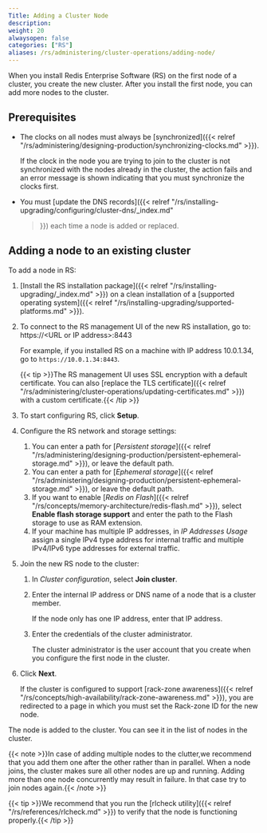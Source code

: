 ```yaml
---
Title: Adding a Cluster Node
description:
weight: 20
alwaysopen: false
categories: ["RS"]
aliases: /rs/administering/cluster-operations/adding-node/
---
```

When you install Redis Enterprise Software (RS) on the first node of a cluster, you create the new cluster.
After you install the first node, you can add more nodes to the cluster.

## Prerequisites

- The clocks on all nodes must always be [synchronized]({{< relref
    "/rs/administering/designing-production/synchronizing-clocks.md" >}}).

    If the clock in the node you are trying to join to the cluster is not
    synchronized with the nodes already in the cluster, the action fails
    and an error message is shown indicating that you must synchronize
    the clocks first.

- You must [update the DNS records]({{< relref
    "/rs/installing-upgrading/configuring/cluster-dns/_index.md"
    >}}) each time a node is added or replaced.

## Adding a node to an existing cluster

To add a node in RS:

1. [Install the RS installation package]({{< relref
    "/rs/installing-upgrading/_index.md" >}}) on a clean installation
    of a [supported operating system]({{< relref
    "/rs/installing-upgrading/supported-platforms.md" >}}).
1. To connect to the RS management UI of the new RS installation, go to:
    https://\<URL or IP address>:8443

    For example, if you installed RS on a machine with IP address 10.0.1.34,
    go to `https://10.0.1.34:8443`.

    {{< tip >}}The RS management UI uses SSL encryption with a default certificate.
    You can also [replace the TLS certificate]({{< relref
    "/rs/administering/cluster-operations/updating-certificates.md" >}}) with a
    custom certificate.{{< /tip >}}

1. To start configuring RS, click **Setup**.
1. Configure the RS network and storage settings:
    1. You can enter a path for [*Persistent storage*]({{< relref
        "/rs/administering/designing-production/persistent-ephemeral-storage.md" >}}),
        or leave the default path.
    1. You can enter a path for [*Ephemeral storage*]({{< relref
        "/rs/administering/designing-production/persistent-ephemeral-storage.md" >}}),
        or leave the default path.
    1. If you want to enable [*Redis on Flash*]({{< relref
        "/rs/concepts/memory-architecture/redis-flash.md" >}}), select
        **Enable flash storage support** and enter the path to the Flash storage
        to use as RAM extension.
    1. If your machine has multiple IP addresses, in *IP Addresses Usage* assign
        a single IPv4 type address for internal traffic and multiple IPv4/IPv6
        type addresses for external traffic.
1. Join the new RS node to the cluster:
    1. In *Cluster configuration*, select **Join cluster**.
    1. Enter the internal IP address or DNS name of a node that is a cluster member.

        If the node only has one IP address, enter that IP address.

    1. Enter the credentials of the cluster administrator.

        The cluster administrator is the user account that you create when you
        configure the first node in the cluster.

1. Click **Next**.

    If the cluster is configured to support [rack-zone awareness]({{< relref
    "/rs/concepts/high-availability/rack-zone-awareness.md" >}}), you are
    redirected to a page in which you must set the Rack-zone ID for the new node.

The node is added to the cluster. You can see it in the list of nodes in the
cluster.

{{< note >}}In case of adding multiple nodes to the clutter,we recommend
that you add them one after the other rather than in parallel.
When a node joins, the cluster makes sure all other nodes are up and running.
Adding more than one node concurrently may result in failure.
In that case try to join nodes again.{{< /note >}}

{{< tip >}}We recommend that you run the [rlcheck utility]({{< relref
"/rs/references/rlcheck.md" >}}) to verify that the node is functioning
properly.{{< /tip >}}
